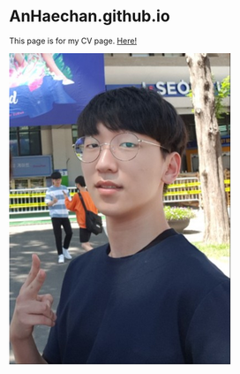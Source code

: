 # AnHaechan.github.io

This page is for my CV page. 
<a href = "https://anhaechan.github.io/"> Here! </a>

<!-- raw HTML -->
<p> <img src="img/haechan.an.jpg"> </p>
